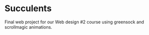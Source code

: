 # Succulents

Final web project for our Web design #2 course using greensock and scrollmagic animations.
